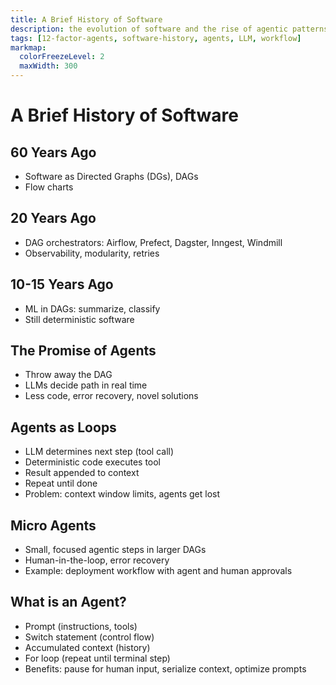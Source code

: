 ```yaml
---
title: A Brief History of Software
description: the evolution of software and the rise of agentic patterns.
tags: [12-factor-agents, software-history, agents, LLM, workflow]
markmap:
  colorFreezeLevel: 2
  maxWidth: 300
---
```

# A Brief History of Software
## 60 Years Ago
- Software as Directed Graphs (DGs), DAGs
- Flow charts
## 20 Years Ago
- DAG orchestrators: Airflow, Prefect, Dagster, Inngest, Windmill
- Observability, modularity, retries
## 10-15 Years Ago
- ML in DAGs: summarize, classify
- Still deterministic software
## The Promise of Agents
- Throw away the DAG
- LLMs decide path in real time
- Less code, error recovery, novel solutions
## Agents as Loops
- LLM determines next step (tool call)
- Deterministic code executes tool
- Result appended to context
- Repeat until done
- Problem: context window limits, agents get lost
## Micro Agents
- Small, focused agentic steps in larger DAGs
- Human-in-the-loop, error recovery
- Example: deployment workflow with agent and human approvals
## What is an Agent?
- Prompt (instructions, tools)
- Switch statement (control flow)
- Accumulated context (history)
- For loop (repeat until terminal step)
- Benefits: pause for human input, serialize context, optimize prompts
